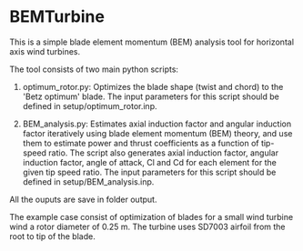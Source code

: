 # BEMTurbine

This is a simple blade element momentum (BEM) analysis tool for horizontal axis wind turbines. 

The tool consists of two main python scripts:

1. optimum_rotor.py: Optimizes the blade shape (twist and chord) to the 'Betz
optimum' blade. The input parameters for this script should be defined in
setup/optimum_rotor.inp.

2. BEM_analysis.py: Estimates axial induction factor and angular induction factor
iteratively using blade element momentum (BEM) theory, and use them to estimate
power and thrust coefficients as a function of tip-speed ratio. The script also
generates axial induction factor, angular induction factor, angle of attack, Cl
and Cd for each element for the given tip speed ratio. The input parameters for
this script should be defined in setup/BEM_analysis.inp.

All the ouputs are save in folder output.

The example case consist of optimization of blades for a small wind turbine wind
a rotor diameter of 0.25 m. The turbine uses SD7003 airfoil from the root to tip
of the blade.

